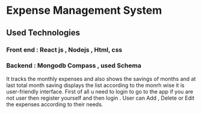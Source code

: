 # Expense Management System

## Used Technologies
   ### Front end  : React js , Nodejs , Html, css 
   ### Backend : Mongodb Compass , used Schema

It tracks the monthly expenses and also shows the savings of months and at last total month saving displays the list according to the monrh wise it is user-friendly interface.
First of all u need to login to go to the app if you are not user then register yourself and then login .
User can Add , Delete or Edit the expenses according to their needs.
